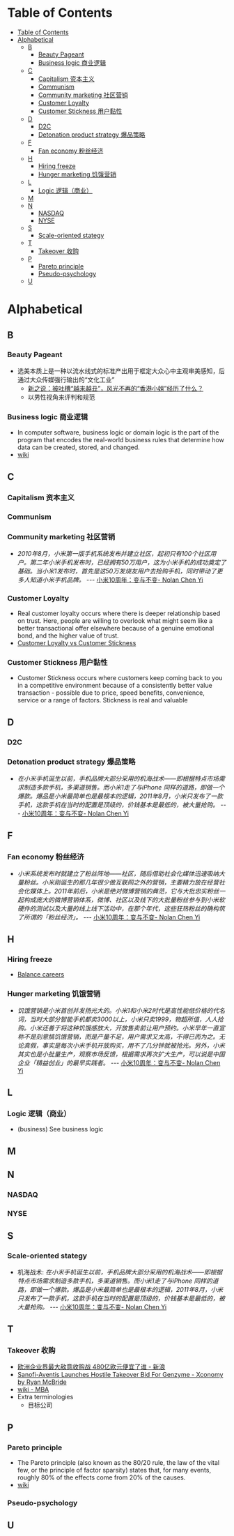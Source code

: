 # Table of Contents
- [Table of Contents](#table-of-contents)
- [Alphabetical](#alphabetical)
  - [B](#b)
    - [Beauty Pageant](#beauty-pageant)
    - [Business logic 商业逻辑](#business-logic-商业逻辑)
  - [C](#c)
    - [Capitalism 资本主义](#capitalism-资本主义)
    - [Communism](#communism)
    - [Community marketing 社区营销](#community-marketing-社区营销)
    - [Customer Loyalty](#customer-loyalty)
    - [Customer Stickness 用户黏性](#customer-stickness-用户黏性)
  - [D](#d)
    - [D2C](#d2c)
    - [Detonation product strategy 爆品策略](#detonation-product-strategy-爆品策略)
  - [F](#f)
    - [Fan economy 粉丝经济](#fan-economy-粉丝经济)
  - [H](#h)
    - [Hiring freeze](#hiring-freeze)
    - [Hunger marketing 饥饿营销](#hunger-marketing-饥饿营销)
  - [L](#l)
    - [Logic 逻辑（商业）](#logic-逻辑商业)
  - [M](#m)
  - [N](#n)
    - [NASDAQ](#nasdaq)
    - [NYSE](#nyse)
  - [S](#s)
    - [Scale-oriented stategy](#scale-oriented-stategy)
  - [T](#t)
    - [Takeover 收购](#takeover-收购)
  - [P](#p)
    - [Pareto principle](#pareto-principle)
    - [Pseudo-psychology](#pseudo-psychology)
  - [U](#u)
# Alphabetical
## B
### Beauty Pageant
- 选美本质上是一种以流水线式的标准产出用于框定大众心中主观审美感知，后通过大众传媒强行输出的“文化工业”
  - [新之说：被吐槽“越来越丑”，风光不再的“香港小姐”经历了什么？](https://www.youtube.com/watch?v=1v1NZh9uMMU)
  - 以男性视角来评判和规范 

### Business logic 商业逻辑
- In computer software, business logic or domain logic is the part of the program that encodes the real-world business rules that determine how data can be created, stored, and changed.
- [wiki](https://en.wikipedia.org/wiki/Business_logic)
## C

### Capitalism 资本主义
### Communism 
### Community marketing 社区营销
- *2010年8月，小米第一版手机系统发布并建立社区，起初只有100个社区用户。第二年小米手机发布时，已经拥有50万用户，这为小米手机的成功奠定了基础。当小米1发布时，首先是这50万发烧友用户去抢购手机，同时带动了更多人知道小米手机品牌。* --- [小米10周年：变与不变- Nolan Chen Yi](https://www.linkedin.com/feed/news/%E5%B0%8F%E7%B1%B310%E5%91%A8%E5%B9%B4%E5%8F%98%E4%B8%8E%E4%B8%8D%E5%8F%98-4188993/)

### Customer Loyalty
- Real customer loyalty occurs where there is deeper relationship based on trust. Here, people are willing to overlook what might seem like a better transactional offer elsewhere because of a genuine emotional bond, and the higher value of trust.
- [Customer Loyalty vs Customer Stickness](https://www.cxtraining.com.au/customer-loyalty-vs-customer-stickiness/#:~:text=Customer%20Stickiness%20occurs%20where%20customers,Stickiness%20is%20real%20and%20valuable.)
### Customer Stickness 用户黏性
- Customer Stickness occurs where customers keep coming back to you in a competitive environment because of a consistently better value transaction - possible due to price, speed benefits, convenience, service or a range of factors. Stickness is real and valuable
## D
### D2C
### Detonation product strategy 爆品策略
- *在小米手机诞生以前，手机品牌大部分采用的机海战术——即根据特点市场需求制造多款手机，多渠道销售。而小米1走了与iPhone 同样的道路，即做一个爆款。爆品是小米最简单也是最根本的逻辑，2011年8月，小米只发布了一款手机，这款手机在当时的配置是顶级的，价钱基本是最低的，被大量抢购。* --- [小米10周年：变与不变- Nolan Chen Yi](https://www.linkedin.com/feed/news/%E5%B0%8F%E7%B1%B310%E5%91%A8%E5%B9%B4%E5%8F%98%E4%B8%8E%E4%B8%8D%E5%8F%98-4188993/)
## F
### Fan economy 粉丝经济
- *小米系统发布时就建立了粉丝阵地——社区，随后借助社会化媒体迅速吸纳大量粉丝。小米刚诞生的那几年很少做互联网之外的营销，主要精力放在经营社会化媒体上。2011年前后，小米是绝对微博营销的典范，它与大批忠实粉丝一起构成庞大的微博营销体系，微博、社区以及线下的大批量粉丝参与到小米软硬件的测试以及大量的线上线下活动中，在那个年代，这些狂热粉丝的确构筑了所谓的「粉丝经济」。* --- [小米10周年：变与不变- Nolan Chen Yi](https://www.linkedin.com/feed/news/%E5%B0%8F%E7%B1%B310%E5%91%A8%E5%B9%B4%E5%8F%98%E4%B8%8E%E4%B8%8D%E5%8F%98-4188993/)

## H
### Hiring freeze
- [Balance careers](https://www.thebalancecareers.com/hiring-freeze-1918148)
### Hunger marketing 饥饿营销
- *饥饿营销是小米首创并发扬光大的。小米1和小米2时代是高性能低价格的代名词，当时大部分智能手机都卖3000以上，小米只卖1999，物超所值，人人抢购。小米还善于将这种饥饿感放大，开放售卖前让用户预约。小米早年一直宣称不是刻意搞饥饿营销，而是产量不足，用户需求又太高，不得已而为之。无论真假，事实是每次小米手机开放购买，用不了几分钟就被抢光。另外，小米其实也是小批量生产，观察市场反馈，根据需求再次扩大生产，可以说是中国企业「精益创业」的最早实践者。*  --- [小米10周年：变与不变- Nolan Chen Yi](https://www.linkedin.com/feed/news/%E5%B0%8F%E7%B1%B310%E5%91%A8%E5%B9%B4%E5%8F%98%E4%B8%8E%E4%B8%8D%E5%8F%98-4188993/)

## L
### Logic 逻辑（商业）
- (business) See business logic

## M

## N
### NASDAQ
### NYSE

## S
### Scale-oriented stategy
- 机海战术: *在小米手机诞生以前，手机品牌大部分采用的机海战术——即根据特点市场需求制造多款手机，多渠道销售。而小米1走了与iPhone 同样的道路，即做一个爆款。爆品是小米最简单也是最根本的逻辑，2011年8月，小米只发布了一款手机，这款手机在当时的配置是顶级的，价钱基本是最低的，被大量抢购。* --- [小米10周年：变与不变- Nolan Chen Yi](https://www.linkedin.com/feed/news/%E5%B0%8F%E7%B1%B310%E5%91%A8%E5%B9%B4%E5%8F%98%E4%B8%8E%E4%B8%8D%E5%8F%98-4188993/)



## T
### Takeover 收购
- [欧洲企业界最大敌意收购战 480亿欧元便宜了谁 - 新浪](http://finance.sina.com.cn/j/20040210/0756624103.shtml)
- [Sanofi-Aventis Launches Hostile Takeover Bid For Genzyme - Xconomy by Ryan McBride](https://xconomy.com/boston/2010/10/04/sanofi-aventis-launches-hostile-takeover-bid-for-genzyme/)
- [wiki - MBA](https://wiki.mbalib.com/wiki/%E6%81%B6%E6%84%8F%E6%94%B6%E8%B4%AD)
- Extra terminologies
  - 目标公司
## P
### Pareto principle
- The Pareto principle (also known as the 80/20 rule, the law of the vital few, or the principle of factor sparsity) states that, for many events, roughly 80% of the effects come from 20% of the causes.
- [wiki](https://en.wikipedia.org/wiki/Pareto_principle)
### Pseudo-psychology

## U